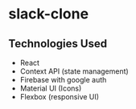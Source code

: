 # slack-clone

## Technologies Used
- React
- Context API (state management)
- Firebase with google auth 
- Material UI (Icons)
- Flexbox (responsive UI)